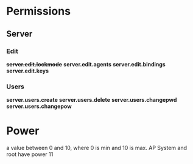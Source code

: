 # Permissions

## Server
### Edit
<s>**server.edit.lockmode**</s>
**server.edit.agents**
**server.edit.bindings**
**server.edit.keys**

### Users
**server.users.create**
**server.users.delete**
**server.users.changepwd**
**server.users.changepow**



# Power

a value between 0 and 10, where 0 is min and 10 is max.
AP System and root have power 11
